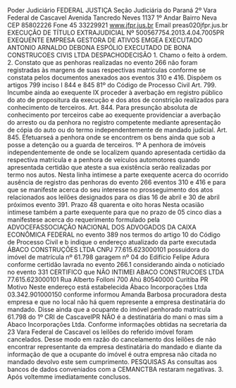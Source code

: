 Poder Judiciário FEDERAL JUSTIÇA Seção Judiciária do Paraná 2º Vara Federal de Cascavel Avenida Tancredo Neves 1137 1º Andar Bairro Neva CEP 85802226 Fone 45 33229921 www.jfpr.jus.br Email preas020jfpr.jus.br EXECUÇÃO DE TÍTULO EXTRAJUDICIAL Nº 500567754.2013.4.04.7005PR EXEQUENTE EMPRESA GESTORA DE ATIVOS EMGEA EXECUTADO ANTONIO ARNALDO DEBONA ESPÓLIO EXECUTADO DE BONA CONSTRUCOES CIVIS LTDA DESPACHODECISÃO 1. Chamo o feito à ordem. 2. Constato que as penhoras realizadas no evento 266 não foram registradas às margens de suas respectivas matrículas conforme se constata pelos documentos anexados aos eventos 310 e 416. Dispõem os artigos 799 inciso I 844 e 845 81º do Código de Processo Civil Art. 799. Incumbe ainda ao exequente IX proceder à averbação em registro público do ato de propositura da execução e dos atos de constrição realizados para conhecimento de terceiros. Art. 844. Para presunção absoluta de conhecimento por terceiros cabe ao exequente providenciar a averbação do arresto ou da penhora no registro competente mediante apresentação de cópia do auto ou do termo independentemente de mandado judicial. Art. 845. Efetuarseá a penhora onde se encontrem os bens ainda que sob a posse a detenção ou a guarda de terceiros. 1º A penhora de imóveis independentemente de onde se localizem quando apresentada certidão da respectiva matrícula e a penhora de veículos automotores quando apresentada certidão que ateste a sua existência serão realizadas por termo nos autos. Nesta linha intimese a parte exequente acerca do ocorrido ausência de registro das penhoras do evento 266 eventos 310 e 416 e para que se manifeste acerca do seu interesse no prosseguimento dos atos relacionados aos leilões designados para os dias 16 de abril e 30 de abril próximos evento 391. Prazo 48 quarenta e oito horas Nesta ocasião intimese também a parte exequente para que no prazo de 05 cinco dias a manifestese acerca do requerimento formulado pela ADVOCEFASSOCIAÇÃO NACIONAL DOS ADVOGADOS DA CAIXA ECONÔMICA FEDERAL no evento 389 nos termos do artigo 10 do Código de Processo Civil e b indique o endereço atualizado da parte executada ÁBACO CONSTRUÇÕES LTDA CNPJ 77.615.623000101 possuidora do imóvel de matrícula nº 61.798 garagem nº 04 do Edifício Felipe Adura conforme certidão lavrada no evento 266.1 considerando ainda o noticiado no evento 331 CERTIFICO que NÃO INTIMEI ABACO CONSTRUCOES LTDA 77.615.623000101 Rua Alberto Folloni 700 Ahú 80540000 Curitiba PR Motivo Neste endereço está estabelecida Ábaco Incorporações Ltda 03.342.901000150 conforme informou Amanda Barbosa procuradora desta empresa e que no local não há quem represente a empresa destinatária do mandado. Disse ainda que a ocupante do imóvel penhorado matrícula 61.798 do 1º CRI de CascavelPR NÃO é a destinatária do mani o mas sim a Abaco Incorporações Ltda. Conforme informações obtidas na secretaria da 23 Vara Federal de Cascavel os leilões do referido imóvel foram cancelados. Desse modo em razão do cancelamento dos leilões de não encontrar representante da empresa destinatária do mandado e diante da informação de que a ocupante do imóvel é outra empresa não citada no mandado devolvo este sem cumprimento. PESQUISAS As consultas aos bancos de dados conveniados com a CEMANCTBA restaram negativas. 3. Após voltemme imediatamente conclusos.

